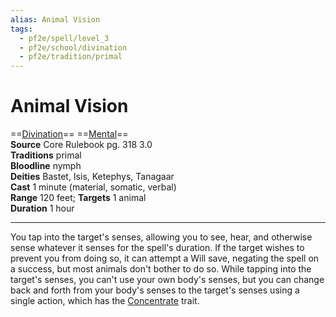 ```yaml
---
alias: Animal Vision
tags:
  - pf2e/spell/level_3
  - pf2e/school/divination
  - pf2e/tradition/primal
---
```


# Animal Vision

==[Divination](Divination.md)== ==[Mental](Mental.md)==  
__Source__ Core Rulebook pg. 318 3.0  
**Traditions** primal  
**Bloodline** nymph  
**Deities** Bastet, Isis, Ketephys, Tanagaar  
**Cast** 1 minute (material, somatic, verbal)  
**Range** 120 feet; **Targets** 1 animal  
**Duration** 1 hour

---

You tap into the target's senses, allowing you to see, hear, and otherwise sense whatever it senses for the spell's duration. If the target wishes to prevent you from doing so, it can attempt a Will save, negating the spell on a success, but most animals don't bother to do so. While tapping into the target's senses, you can't use your own body's senses, but you can change back and forth from your body's senses to the target's senses using a single action, which has the [Concentrate](Concentrate.md) trait.
